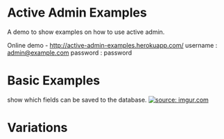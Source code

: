 Active Admin Examples
=====================

A demo to show examples on how to use active admin.

Online demo - http://active-admin-examples.herokuapp.com/
username : admin@example.com
password : password

Basic Examples
==============
show which fields can be saved to the database.
<a href="http://imgur.com/oMj7m9w"><img src="http://i.imgur.com/oMj7m9w.png" title="source: imgur.com" /></a>

Variations
==========
